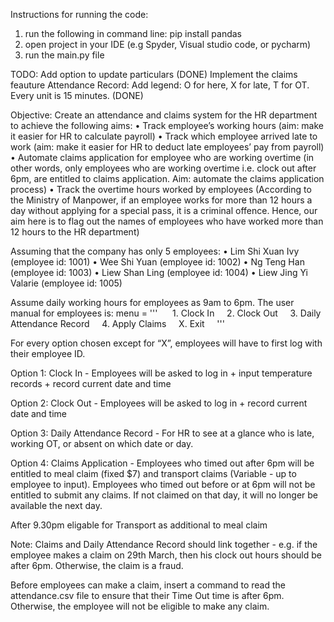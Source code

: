 Instructions for running the code:
1. run the following in command line: pip install pandas
2. open project in your IDE (e.g Spyder, Visual studio code, or pycharm)
3. run the main.py file


TODO:
Add option to update particulars (DONE)
Implement the claims feauture
Attendance Record: Add legend: O for here, X for late, T for OT. Every unit is 15 minutes. (DONE)



Objective: Create an attendance and claims system for the HR department to achieve the following aims:
	•	Track employee’s working hours (aim: make it easier for HR to calculate payroll)
	•	Track which employee arrived late to work (aim: make it easier for HR to deduct late employees’ pay from payroll)
	•	Automate claims application for employee who are working overtime (in other words, only employees who are working overtime i.e. clock out after 6pm, are entitled to claims application. Aim: automate the claims application process)
	•	Track the overtime hours worked by employees (According to the Ministry of Manpower, if an employee works for more than 12 hours a day without applying for a special pass, it is a criminal offence. Hence, our aim here is to flag out the names of employees who have worked more than 12 hours to the HR department)

Assuming that the company has only 5 employees:
	•	Lim Shi Xuan Ivy 	(employee id: 1001)
	•	Wee Shi Yuan 	(employee id: 1002)
	•	Ng Teng Han 		(employee id: 1003)
	•	Liew Shan Ling 	(employee id: 1004)
	•	Liew Jing Yi Valarie 	(employee id: 1005)

Assume daily working hours for employees as 9am to 6pm.
The user manual for employees is: 
menu = ''' 
    1. Clock In
    2. Clock Out
    3. Daily Attendance Record
    4. Apply Claims
    X. Exit
    '''

For every option chosen except for “X”, employees will have to first log with their employee ID. 

Option 1: Clock In - Employees will be asked to log in + input temperature records + record current date and time

Option 2: Clock Out - Employees will be asked to log in + record current date and time

Option 3: Daily Attendance Record - For HR to see at a glance who is late, working OT, or absent on which date or day.

Option 4: Claims Application - Employees who timed out after 6pm will be entitled to meal claim (fixed $7) and transport claims (Variable - up to employee to input). Employees who timed out before or at 6pm will not be entitled to submit any claims. If not claimed on that day, it will no longer be available the next day.

After 9.30pm eligable for Transport as additional to meal claim

Note: Claims and Daily Attendance Record should link together - e.g. if the employee makes a claim on 29th March, then his clock out hours should be after 6pm. Otherwise, the claim is a fraud. 

Before employees can make a claim, insert a command to read the attendance.csv file to ensure that their Time Out time is after 6pm. Otherwise, the employee will not be eligible to make any claim. 

